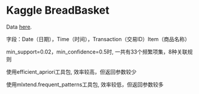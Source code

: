 # Kaggle BreadBasket
Data [here](https://www.kaggle.com/laalarcon/breadbasket-selling-patterns).

字段：Date（日期），Time（时间），Transaction（交易ID）Item（商品名称）

min_support=0.02，min_confidence=0.5时, 一共有33个频繁项集，8种关联规则

使用efficient_apriori工具包, 效率较高，但返回参数较少

使用mlxtend.frequent_patterns工具包, 效率较低，但返回参数较多


